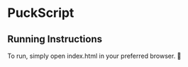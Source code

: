 # PuckScript

## Running Instructions

To run, simply open index.html in your preferred browser.
:japanese_goblin:
